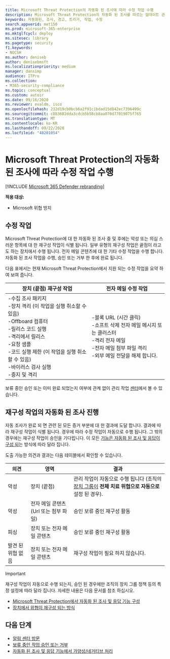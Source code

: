 ```yaml
---
title: Microsoft Threat Protection의 자동화 된 조사에 따라 수정 작업 수행
description: Microsoft Threat Protection의 자동화 된 조사를 따르는 업데이트 관리 작업에 대 한 개요를 확인 하세요.
keywords: 자동화된, 조사, 경고, 트리거, 작업, 수정
search.appverid: met150
ms.prod: microsoft-365-enterprise
ms.mktglfcycl: deploy
ms.sitesec: library
ms.pagetype: security
f1.keywords:
- NOCSH
ms.author: deniseb
author: denisebmsft
ms.localizationpriority: medium
manager: dansimp
audience: ITPro
ms.collection:
- M365-security-compliance
ms.topic: conceptual
ms.custom: autoir
ms.date: 09/16/2020
ms.reviewer: evaldm, isco
ms.openlocfilehash: 232d19cb0bcb6a2f91c1bdad15d842ec7396499c
ms.sourcegitcommit: c083602dda3cdcb5b58cb8aa070d77019075f765
ms.translationtype: MT
ms.contentlocale: ko-KR
ms.lasthandoff: 09/22/2020
ms.locfileid: "48201054"
---
```

# <a name="remediation-actions-following-automated-investigations-in-microsoft-threat-protection"></a>Microsoft Threat Protection의 자동화 된 조사에 따라 수정 작업 수행

[!INCLUDE [Microsoft 365 Defender rebranding](../includes/microsoft-defender.md)]


**적용 대상:**
- Microsoft 위협 방지


## <a name="remediation-actions"></a>수정 작업

Microsoft Threat Protection에 대 한 자동화 된 조사 중 및 후에는 악성 또는 의심 스러운 항목에 대 한 재구성 작업이 식별 됩니다. 일부 유형의 재구성 작업은 끝점이 라고도 하는 장치에서 수행 됩니다. 전자 메일 콘텐츠에 대 한 기타 수정 작업을 수행 합니다. 자동화 된 조사 작업을 수행, 승인 또는 거부 한 후에 완료 됩니다.

다음 표에서는 현재 Microsoft Threat Protection에서 지원 되는 수정 작업을 요약 하 여 보여 줍니다. 

|장치 (끝점) 재구성 작업  |전자 메일 수정 작업  |
|---------|---------|
|-수집 조사 패키지 <br/>-장치 격리 (이 작업을 실행 취소할 수 있음)<br/>-Offboard 컴퓨터 <br/>-릴리스 코드 실행 <br/>-격리에서 릴리스 <br/>-요청 샘플 <br/>-코드 실행 제한 (이 작업을 실행 취소할 수 있음) <br/>-바이러스 검사 실행 <br/>-중지 및 격리      |-블록 URL (시간 클릭)<br/>-소프트 삭제 전자 메일 메시지 또는 클러스터<br/>-격리 전자 메일<br/>-전자 메일 첨부 파일 격리<br/>-외부 메일 전달을 해제 합니다.          |

보류 중인 승인 또는 이미 완료 되었는지 여부에 관계 없이 관리 작업 [센터](https://docs.microsoft.com/microsoft-365/security/mtp/mtp-action-center)에서 볼 수 있습니다.

## <a name="remediation-actions-follow-automated-investigations"></a>재구성 작업의 자동화 된 조사 진행

자동 조사가 완료 되 면 관련 된 모든 증거 부분에 대 한 결과에 도달 합니다. 결과에 따라 재구성 작업이 식별 됩니다. 경우에 따라 수정 작업이 자동으로 수행 됩니다. 그 밖의 경우에는 재구성 작업이 승인을 기다립니다. 이 모든 [기능은 자동화 된 조사 및 응답이 구성 되](mtp-configure-auto-investigation-response.md)는 방식에 따라 달라 집니다.

도출 가능한 의견과 결과는 다음 테이블에서 확인할 수 있습니다. 

|의견    |영역    |결과|
|------|------|------|
|악성    |장치 (끝점)    |관리 작업이 자동으로 수행 됩니다 (조직의 [장치 그룹이](mtp-configure-auto-investigation-response.md#review-or-change-the-automation-level-for-device-groups) **전체 치료 위협으로 자동으로**설정 된 경우).|
|악성    |전자 메일 콘텐츠 (Url 또는 첨부 파일) | 승인 보류 중인 재구성 활동 |
|피싱    |장치 또는 전자 메일 콘텐츠 |승인 보류 중인 재구성 활동 |
|발견 된 위협 없음    |장치 또는 전자 메일 콘텐츠    |재구성 작업이 필요 하지 않습니다.|

> [!IMPORTANT]
> 재구성 작업이 자동으로 수행 되는지, 승인 된 경우에만 조직의 장치 그룹 정책 등의 특정 설정에 따라 달라 집니다. 자세한 내용은 다음 문서를 참조 하십시오.
> - [Microsoft Threat Protection에서 자동화 된 조사 및 응답 기능 구성](mtp-configure-auto-investigation-response.md)
> - [장치에서 위협이 재구성 되는 방식](https://docs.microsoft.com/windows/security/threat-protection/microsoft-defender-atp/automated-investigations)

## <a name="next-steps"></a>다음 단계

- [알림 센터 방문](https://docs.microsoft.com/microsoft-365/security/mtp/mtp-action-center)
- [보류 중인 작업 승인 또는 거부](https://docs.microsoft.com/microsoft-365/security/mtp/mtp-autoir-actions)
- [자동화 된 조사 및 응답 기능에서 가양성/네거티브 처리](mtp-autoir-report-false-positives-negatives.md)
